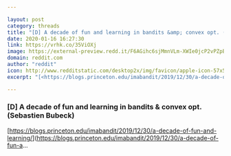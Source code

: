 ```yaml
---

layout: post
category: threads
title: "[D] A decade of fun and learning in bandits &amp; convex opt. (Sebastien Bubeck)"
date: 2020-01-16 16:27:30
link: https://vrhk.co/35ViOXj
image: https://external-preview.redd.it/F6AGihc6sjMmnVLm-XWIe0jcP2vPZpBwjOqH2PhZX-c.jpg?width=200&height=104.712041885&auto=webp&s=448af9bf86ed729cd984d83fa016ed02560429f2
domain: reddit.com
author: "reddit"
icon: http://www.redditstatic.com/desktop2x/img/favicon/apple-icon-57x57.png
excerpt: "[<https://blogs.princeton.edu/imabandit/2019/12/30/a-decade-of-fun-and-learning/>](<https://blogs.princeton.edu/imabandit/2019/12/30/a-decade-of-fun-a>..."

---
```


### [D] A decade of fun and learning in bandits &amp; convex opt. (Sebastien Bubeck)

[<https://blogs.princeton.edu/imabandit/2019/12/30/a-decade-of-fun-and-learning/>](<https://blogs.princeton.edu/imabandit/2019/12/30/a-decade-of-fun-a>...